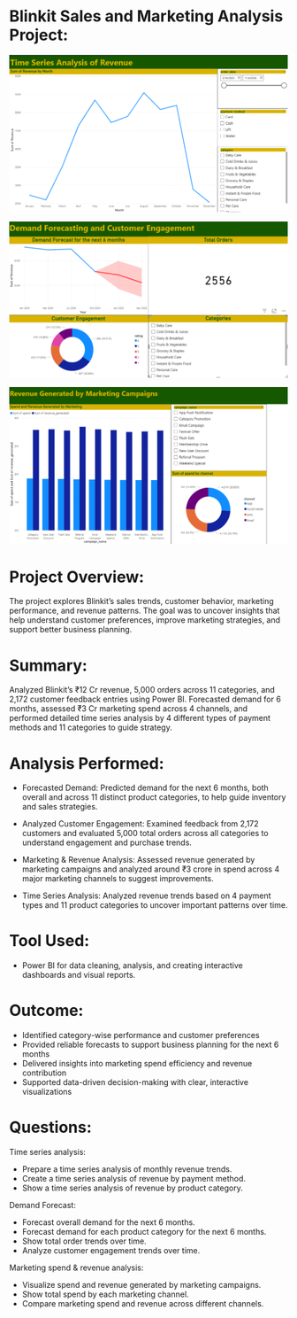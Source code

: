 # Blinkit Sales and Marketing Analysis Project:

![image alt](https://raw.githubusercontent.com/PriyamOberoi/BlinkIt-Analysis-PowerBI-/refs/heads/main/Screenshot%20(83).png)

![image alt](https://raw.githubusercontent.com/PriyamOberoi/BlinkIt-Analysis-PowerBI-/refs/heads/main/Screenshot%20(86).png)

![image alt](https://raw.githubusercontent.com/PriyamOberoi/BlinkIt-Analysis-PowerBI-/refs/heads/main/Screenshot%20(85).png)

# Project Overview:
The project explores Blinkit’s sales trends, customer behavior, marketing performance, and revenue patterns. The goal was to uncover insights that help understand customer preferences, improve marketing strategies, and support better business planning.


# Summary:
Analyzed Blinkit’s ₹12 Cr revenue, 5,000 orders across 11 categories, and 2,172 customer feedback entries using Power BI. Forecasted demand for 6 months, assessed ₹3 Cr marketing spend across 4 channels, and performed detailed time series analysis by 4 different types of payment methods and 11 categories to guide strategy.   


# Analysis Performed:
* Forecasted Demand: Predicted demand for the next 6 months, both overall and across 11 distinct product categories, to help guide inventory and sales strategies.
  
* Analyzed Customer Engagement: Examined feedback from 2,172 customers and evaluated 5,000 total orders across all categories to understand engagement and purchase trends.
  
* Marketing & Revenue Analysis: Assessed revenue generated by marketing campaigns and analyzed around ₹3 crore in spend across 4 major marketing channels to suggest     improvements.
  
* Time Series Analysis: Analyzed revenue trends based on 4 payment types and 11 product categories to uncover important patterns over time.


# Tool Used:
* Power BI for data cleaning, analysis, and creating interactive dashboards and visual reports.

  
# Outcome:
* Identified category-wise performance and customer preferences
* Provided reliable forecasts to support business planning for the next 6 months
* Delivered insights into marketing spend efficiency and revenue contribution
* Supported data-driven decision-making with clear, interactive visualizations


# Questions:
Time series analysis:  
* Prepare a time series analysis of monthly revenue trends.
* Create a time series analysis of revenue by payment method.
* Show a time series analysis of revenue by product category.

Demand Forecast:
* Forecast overall demand for the next 6 months.
* Forecast demand for each product category for the next 6 months.
* Show total order trends over time.
* Analyze customer engagement trends over time.

Marketing spend & revenue analysis:
* Visualize spend and revenue generated by marketing campaigns.
* Show total spend by each marketing channel.
* Compare marketing spend and revenue across different channels.


